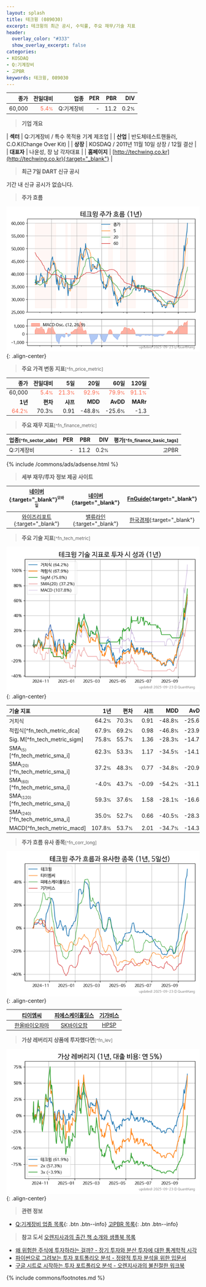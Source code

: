 ```yaml
---
layout: splash
title: 테크윙 (089030)
excerpt: 테크윙의 최근 공시, 수익률, 주요 재무/기술 지표
header:
  overlay_color: "#333"
  show_overlay_excerpt: false
categories:
- KOSDAQ
- Q:기계장비
- 고PBR
keywords: 테크윙, 089030
---
```


| **종가** | **전일대비** | **업종** | **PER** | **PBR** | **DIV** |
| -------: | -----------: | -------: | ------: | ------: | ------: |
| 60,000 | <span style="color: tomato">5.4<small>%</small></span> | Q:기계장비 | - | 11.2 | 0.2<small>%</small> |

<!-- more -->


> **기업 개요**<a id="company"></a>

| <span style="white-space:nowrap;">**섹터**</span> | Q:기계장비 / 특수 목적용 기계 제조업 |
| <span style="white-space:nowrap;">**산업**</span> | 반도체테스트핸들러, C.O.K(Change Over Kit) |
| <span style="white-space:nowrap;">**상장**</span> | KOSDAQ / 2011년 11월 10일 상장 / 12월 결산 |
| <span style="white-space:nowrap;">**대표자**</span> | 나윤성, 장 남 각자대표 |
| <span style="white-space:nowrap;">**홈페이지**</span> | [http://techwing.co.kr](http://techwing.co.kr){:target="_blank"} |


> **최근 7일 DART 신규 공시**<a id="dart"></a>

기간 내 신규 공시가 없습니다.


> **주가 흐름**<a id="price"></a>

![089030](/stock/images/089030.png){: .align-center}


> **주요 가격 변동 지표**<small>[^fn_price_metric]</small>

| **종가** | **전일대비** | **5일** | **20일** | **60일** | **120일** |
| -------: | -----------: | ------: | -------: | -------: | --------: |
| 60,000 | <span style="color: tomato">5.4<small>%</small></span> | <span style="color: tomato">21.3<small>%</small></span> | <span style="color: tomato">92.9<small>%</small></span> | <span style="color: tomato">79.9<small>%</small></span> | <span style="color: tomato">91.1<small>%</small></span> |
| **1년** | **편차** | **샤프** | **MDD** | **AvDD** | **MARr** |
| <span style="color: tomato">64.2<small>%</small></span> | 70.3<small>%</small> | 0.91 | -48.8<small>%</small> | -25.6<small>%</small> | -1.3 |


> **주요 재무 지표**<small>[^fn_finance_metric]</small>

| **업종**<small>[^fn_sector_abbr]</small> | **PER** | **PBR** | **DIV** | **평가**<small>[^fn_finance_basic_tags]</small> |
| :--------------------------------------- | ------: | ------: | ------: | ----------------------------------------------: |
| Q:기계장비 | - | 11.2 | 0.2<small>%</small> | 고PBR |



{% include /commons/ads/adsense.html %}

> **세부 재무/투자 정보 제공 사이트**

| [네이버](https://m.stock.naver.com/domestic/stock/089030/finance/summary){:target="_blank"}<sup><small>모바일</small></sup> | [네이버](https://finance.naver.com/item/coinfo.naver?code=089030){:target="_blank"} | [FnGuide](https://comp.fnguide.com/SVO2/ASP/SVD_Invest.asp?gicode=A089030&MenuYn=Y){:target="_blank"} |
| :---: | :---: | :---: |
| [와이즈리포트](https://comp.wisereport.co.kr/company/c1040001.aspx?cmp_cd=089030){:target="_blank"} | [밸류라인](https://www.valueline.co.kr/finance/summary/089030){:target="_blank"} | [한국경제](https://markets.hankyung.com/stock/089030/financial-summary){:target="_blank"} |


> **주요 기술 지표**<small>[^fn_tech_metric]</small>


![089030](/stock/images/089030_tech.png){: .align-center}

| **기술 지표** | **1년** | **편차** | **샤프** | **MDD** | **AvDD** |
| :------------ | ------: | -----------: | -------: | ------: | -------: |
| 거치식 | 64.2<small>%</small> | 70.3<small>%</small> | 0.91 | -48.8<small>%</small> | -25.6<small>%</small> |
| 적립식[^fn_tech_metric_dca] | 67.9<small>%</small> | 69.2<small>%</small> | 0.98 | -46.8<small>%</small> | -23.9<small>%</small> |
| Sig. M[^fn_tech_metric_sigm] | 75.8<small>%</small> | 55.7<small>%</small> | 1.36 | -28.3<small>%</small> | -14.7<small>%</small> |
| SMA<small><sub>(5)</sub></small>[^fn_tech_metric_sma_i] | 62.3<small>%</small> | 53.3<small>%</small> | 1.17 | -34.5<small>%</small> | -14.1<small>%</small> |
| SMA<small><sub>(20)</sub></small>[^fn_tech_metric_sma_i] | 37.2<small>%</small> | 48.3<small>%</small> | 0.77 | -34.8<small>%</small> | -20.9<small>%</small> |
| SMA<small><sub>(60)</sub></small>[^fn_tech_metric_sma_i] | -4.0<small>%</small> | 43.7<small>%</small> | -0.09 | -54.2<small>%</small> | -31.1<small>%</small> |
| SMA<small><sub>(120)</sub></small>[^fn_tech_metric_sma_i] | 59.3<small>%</small> | 37.6<small>%</small> | 1.58 | -28.1<small>%</small> | -16.6<small>%</small> |
| SMA<small><sub>(240)</sub></small>[^fn_tech_metric_sma_i] | 35.0<small>%</small> | 52.7<small>%</small> | 0.66 | -40.5<small>%</small> | -28.3<small>%</small> |
| MACD[^fn_tech_metric_macd] | 107.8<small>%</small> | 53.7<small>%</small> | 2.01 | -34.7<small>%</small> | -14.3<small>%</small> |


> **주가 흐름 유사 종목**<a id="corr"></a><small>[^fn_corr_long]</small>

![089030](/stock/images/089030_corr.png){: .align-center}

|       | [티이엠씨](/425040/) | [피에스케이홀딩스](/031980/) | [기가비스](/420770/) |
| :---: | :------------------------------------: | :------------------------------------: | :------------------------------------: |
|       | [한올바이오파마](/009420/) | [SK바이오팜](/326030/) | [HPSP](/403870/) |


> **가상 레버리지 상품에 투자했다면**<a id="2x"></a><small>[^fn_lev]</small>

![089030](/stock/images/089030_2x.png){: .align-center}


> **관련 정보**

- [Q:기계장비 업종 목록](/stats/sector/kosdaq_업종_기계장비_종목/){: .btn .btn--info} [고PBR 목록](/fn/fn_high_pbr/){: .btn .btn--info}

> **참고 도서** [오렌지사과의 출간 책 소개와 샘플북 목록](https://kongdori.tistory.com/691)

- [왜 위험한 주식에 투자하라는 걸까? - 장기 투자와 분산 투자에 대한 통계학적 시각](https://kongdori.tistory.com/421)
- [파이썬으로 그려보는 투자 포트폴리오 분석  - 정량적 투자 분석을 위한 입문서](https://kongdori.tistory.com/643)
- [구글 시트로 시작하는 투자 포트폴리오 분석 - 오렌지사과의 불친절한 워크북](https://kongdori.tistory.com/449)


{% include commons/footnotes.md %}